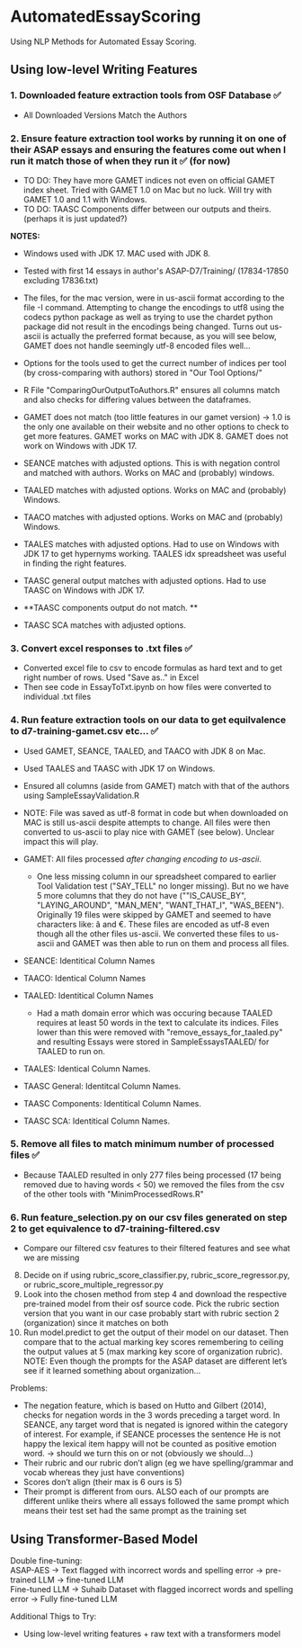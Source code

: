 # AutomatedEssayScoring
Using NLP Methods for Automated Essay Scoring.

## Using low-level Writing Features 

### 1. Downloaded feature extraction tools from OSF Database ✅ ### 
* All Downloaded Versions Match the Authors

### 2. Ensure feature extraction tool works by running it on one of their ASAP essays and ensuring the features come out when I run it match those of when they run it ✅ (for now) ### 
* TO DO: They have more GAMET indices not even on official GAMET index sheet. Tried with GAMET 1.0 on Mac but no luck. Will try with GAMET 1.0 and 1.1 with Windows.
* TO DO: TAASC Components differ between our outputs and theirs. (perhaps it is just updated?) 

**NOTES:**       
* Windows used with JDK 17. MAC used with JDK 8.   
* Tested with first 14 essays in author's ASAP-D7/Training/ (17834-17850 excluding 17836.txt) 
* The files, for the mac version, were in us-ascii format according to the file -I command. Attempting to change the encodings to utf8  using the codecs python package as well as trying to use the chardet python package did not result in the encodings being changed. Turns out us-ascii is actually the preferred format because, as you will see below, GAMET does not handle seemingly utf-8 encoded files well...
* Options for the tools used to get the currect number of indices per tool (by cross-comparing with authors) stored in "Our Tool Options/"
* R File "ComparingOurOutputToAuthors.R" ensures all columns match and also checks for differing values between the dataframes.

* GAMET does not match (too little features in our gamet version) → 1.0 is the only one available on their website and no other options to check to get more features. GAMET works on MAC with JDK 8. GAMET does not work on Windows with JDK 17. 
* SEANCE matches with adjusted options. This is with negation control and matched with authors. Works on MAC and (probably) windows.
* TAALED matches with adjusted options. Works on MAC and (probably) Windows.
* TAACO matches with adjusted options. Works on MAC and (probably) Windows. 
* TAALES matches with adjusted options. Had to use on Windows with JDK 17 to get hypernyms working. TAALES idx spreadsheet was useful in finding the right features. 
* TAASC general output matches with adjusted options. Had to use TAASC on Windows with JDK 17. 
* **TAASC components output do not match. **
* TAASC SCA matches with adjusted options. 


### 3. Convert excel responses to .txt files ✅
* Converted excel file to csv to encode formulas as hard text and to get right number of rows. Used "Save as.." in Excel
* Then see code in EssayToTxt.ipynb on how files were converted to individual .txt files  

### 4. Run feature extraction tools on our data to get equilvalence to d7-training-gamet.csv etc… ✅
* Used GAMET, SEANCE, TAALED, and TAACO with JDK 8 on Mac. 
* Used TAALES and TAASC with JDK 17 on Windows.
* Ensured all columns (aside from GAMET) match with that of the authors using SampleEssayValidation.R 
* NOTE: File was saved as utf-8 format in code but when downloaded on MAC is still us-ascii despite attempts to change. All files were then converted to us-ascii to play nice with GAMET (see below). Unclear impact this will play. 

* GAMET: All files processed _after changing encoding to us-ascii_. 
  * One less missing column in our spreadsheet compared to earlier Tool Validation test ("SAY_TELL" no longer missing). But no we have 5 more columns that they do not have (""IS_CAUSE_BY", "LAYING_AROUND", "MAN_MEN", "WANT_THAT_I", "WAS_BEEN"). Originally 19 files were skipped by GAMET and seemed to have characters like: â and €. These files are encoded as utf-8 even though all the other files us-ascii. We converted these files to us-ascii and GAMET was then able to run on them and process all files. 
* SEANCE: Identitical Column Names
* TAACO: Identical Column Names
* TAALED: Identitical Column Names
  * Had a math domain error which was occuring because TAALED requires at least 50 words in the text to calculate its indices. Files lower than this were removed with "remove_essays_for_taaled.py" and resulting Essays were stored in SampleEssaysTAALED/ for TAALED to run on. 
* TAALES: Identical Column Names. 
* TAASC General: Identitcal Column Names. 
* TAASC Components: Identitical Column Names. 
* TAASC SCA: Identitical Column Names. 

### 5. Remove all files to match minimum number of processed files ✅
* Because TAALED resulted in only 277 files being processed (17 being removed due to having words < 50) we removed the files from the csv of the other tools with "MinimProcessedRows.R" 

### 6. Run feature_selection.py on our csv files generated on step 2 to get equivalence to d7-training-filtered.csv 
* Compare our filtered csv features to their filtered features and see what we are missing 

8. Decide on if using rubric_score_classifier.py, rubric_score_regressor.py, or rubric_score_multiple_regressor.py
9. Look into the chosen method from step 4 and download the respective pre-trained model from their osf source code. Pick the rubric section version that you want in our case probably start with rubric section 2 (organization) since it matches on both
10. Run model.predict to get the output of their model on our dataset. Then compare that to the actual marking key scores remembering to ceiling the output values at 5 (max marking key score of organization rubric).   
NOTE: Even though the prompts for the ASAP dataset are different let’s see if it learned something about organization…

Problems:
* The negation feature, which is based on Hutto and Gilbert (2014), checks for negation words in the 3 words preceding a target word. In SEANCE, any target word that is negated is ignored within the category of interest. For example, if SEANCE processes the sentence He is not happy the lexical item happy will not be counted as positive emotion word. → should we turn this on or not (obviously we should…)
* Their rubric and our rubric don’t align (eg we have spelling/grammar and vocab whereas they just have conventions)
* Scores don’t align (their max is 6 ours is 5)
* Their prompt is different from ours. ALSO each of our prompts are different unlike theirs where all essays followed the same prompt which means their test set had the same prompt as the training set


## Using Transformer-Based Model 

Double fine-tuning:    
ASAP-AES -> Text flagged with incorrect words and spelling error -> pre-trained LLM -> fine-tuned LLM  
Fine-tuned LLM -> Suhaib Dataset with flagged incorrect words and spelling error -> Fully fine-tuned LLM 

Additional Thigs to Try:   
* Using low-level writing features + raw text with a transformers model


